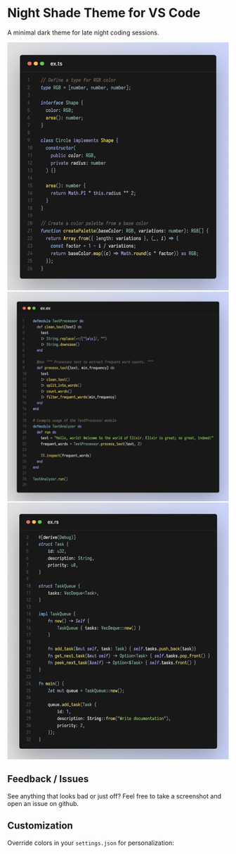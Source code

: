 # Night Shade Theme for VS Code

A minimal dark theme for late night coding sessions.

<img src="./snippet-ts.png">

<img src="./snippet-ex.png">

<img src="./snippet-rs.png">

## Feedback / Issues

See anything that looks bad or just off? Feel free to take a screenshot and open an issue on github.

## Customization

Override colors in your `settings.json` for personalization:
